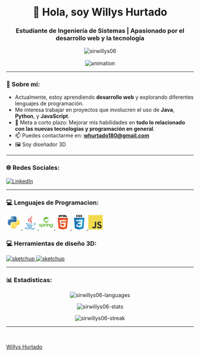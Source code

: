 <h1 align="center">👋 Hola, soy Willys Hurtado</h1>
<h3 align="center">Estudiante de Ingeniería de Sistemas | Apasionado por el desarrollo web y la tecnología</h3>

<p align="center">
  <img src="https://komarev.com/ghpvc/?username=sirwillys06&label=Visitas%20al%20perfil&color=0e75b6&style=flat" alt="sirwillys06" />
</p>

<p align="center">
  <img align="center" src="https://media0.giphy.com/media/v1.Y2lkPTc5MGI3NjExZGFwc3YyZmk5NDBmbHg3ZjF4MTN6aXI0cW1uaWtkdWZtZDZlYjV0cSZlcD12MV9pbnRlcm5hbF9naWZfYnlfaWQmY3Q9Zw/bGgsc5mWoryfgKBx1u/giphy.webp" alt="animation" width="300"/>
</p>

---

### 🌱 Sobre mí:

- Actualmente, estoy aprendiendo **desarrollo web** y explorando diferentes lenguajes de programación.
- Me interesa trabajar en proyectos que involucren el uso de **Java**, **Python**, y **JavaScript**.
- 🎯 Meta a corto plazo: Mejorar mis habilidades en **todo lo relacionado con las nuevas tecnologías y programación en general**.
- 📫 Puedes contactarme en: **whurtado180@gmail.com**
- 🖼️ Soy diseñador 3D

---

### 🌐 Redes Sociales:

<p align="left">
  <a href="https://www.linkedin.com/in/willys-hurtado/" target="_blank">
    <img align="center" src="https://cdn-icons-png.flaticon.com/128/2111/2111463.png" alt="LinkedIn" height="30" width="40" />
  </a>
</p>

---

### 💻 Lenguajes de Programacion:

<p align="left">
  <a href="https://www.python.org" target="_blank" rel="noreferrer">
    <img src="https://raw.githubusercontent.com/devicons/devicon/master/icons/python/python-original.svg" alt="python" width="40" height="40" />
  </a> 
  <a href="https://www.java.com" target="_blank" rel="noreferrer">
    <img src="https://raw.githubusercontent.com/devicons/devicon/master/icons/java/java-original.svg" alt="java" width="40" height="40" />
  </a>
  <a href="https://spring.io/projects/spring-boot" target="_blank" rel="noreferrer">
    <img src="https://raw.githubusercontent.com/devicons/devicon/master/icons/spring/spring-original-wordmark.svg" alt="spring boot" width="40" height="40" />
  </a>
  <a href="https://www.w3.org/html/" target="_blank" rel="noreferrer">
    <img src="https://raw.githubusercontent.com/devicons/devicon/master/icons/html5/html5-original-wordmark.svg" alt="html5" width="40" height="40" />
  </a>
  <a href="https://www.w3schools.com/css/" target="_blank" rel="noreferrer">
    <img src="https://raw.githubusercontent.com/devicons/devicon/master/icons/css3/css3-original-wordmark.svg" alt="css3" width="40" height="40" />
  </a>
  <a href="https://developer.mozilla.org/en-US/docs/Web/JavaScript" target="_blank" rel="noreferrer">
    <img src="https://raw.githubusercontent.com/devicons/devicon/master/icons/javascript/javascript-original.svg" alt="javascript" width="40" height="40" />
  </a>



### 💻 Herramientas de diseño 3D:

<p align="left">
 
  <a href="https://www.sketchup.com/" target="_blank" rel="noreferrer">
    <img src="https://encrypted-tbn0.gstatic.com/images?q=tbn:ANd9GcTghae5CWWtW718wlqKHNW4GDy8ZVHSs72B3g&s" alt="sketchup" width="40" height="40" />
  </a>
    <a href="https://www.chaos.com/es/vray/sketchup?srsltid=AfmBOorRN4q3tDmjtKZCJnbWrACycGdFP5E9o1qxX-A4MRYA69nZT2_3" target="_blank" rel="noreferrer">
    <img src="https://seeklogo.com/images/V/v-ray-logo-DF91C4C99D-seeklogo.com.png" alt="sketchup" width="40" height="40" />
  </a>
</p>


---

### 📊 Estadísticas:

<p align="center">
  <img src="https://github-readme-stats.vercel.app/api/top-langs?username=sirwillys06&show_icons=true&locale=en&bg_color=0d1117&text_color=ffffff&layout=compact" alt="sirwillys06-languages" />
</p>

<p align="center">
  <img src="https://github-readme-stats.vercel.app/api?username=sirwillys06&show_icons=true&locale=en&bg_color=0d1117&text_color=ffffff" alt="sirwillys06-stats" />
</p>

<p align="center">
  <img src="https://github-readme-streak-stats.herokuapp.com/?user=sirwillys06&theme=dark&background=0d1117&date_format=M%20j%5B%2C%20Y%5D" alt="sirwillys06-streak" />
</p>

---

<p align="left">
  <a href="https://twitter.com/" target="_blank"><img
      src="https://img.shields.io/twitter/follow/?logo=twitter&style=for-the-badge" alt="" /></a>
</p>

[Willys Hurtado](https://github.com/Sirwillys06)


